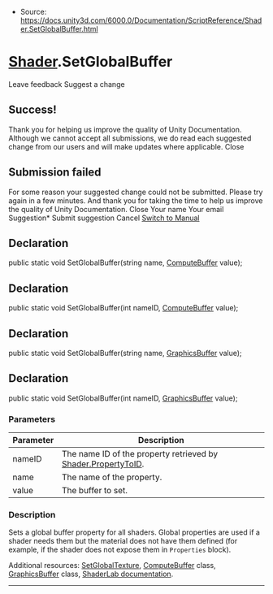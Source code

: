 * Source: https://docs.unity3d.com/6000.0/Documentation/ScriptReference/Shader.SetGlobalBuffer.html

#  [Shader](https://docs.unity3d.com/6000.0/Documentation/ScriptReference/Shader.html).SetGlobalBuffer
Leave feedback
Suggest a change
## Success!
Thank you for helping us improve the quality of Unity Documentation. Although we cannot accept all submissions, we do read each suggested change from our users and will make updates where applicable.
Close
## Submission failed
For some reason your suggested change could not be submitted. Please <a>try again</a> in a few minutes. And thank you for taking the time to help us improve the quality of Unity Documentation.
Close
Your name Your email Suggestion* Submit suggestion
Cancel
[Switch to Manual](https://docs.unity3d.com/6000.0/Documentation/Manual/class-Shader.html "Go to Shader Component in the Manual")
## Declaration
public static void SetGlobalBuffer(string name, [ComputeBuffer](https://docs.unity3d.com/6000.0/Documentation/ScriptReference/ComputeBuffer.html) value); 
## Declaration
public static void SetGlobalBuffer(int nameID, [ComputeBuffer](https://docs.unity3d.com/6000.0/Documentation/ScriptReference/ComputeBuffer.html) value); 
## Declaration
public static void SetGlobalBuffer(string name, [GraphicsBuffer](https://docs.unity3d.com/6000.0/Documentation/ScriptReference/GraphicsBuffer.html) value); 
## Declaration
public static void SetGlobalBuffer(int nameID, [GraphicsBuffer](https://docs.unity3d.com/6000.0/Documentation/ScriptReference/GraphicsBuffer.html) value); 
### Parameters
Parameter | Description  
---|---  
nameID | The name ID of the property retrieved by [Shader.PropertyToID](https://docs.unity3d.com/6000.0/Documentation/ScriptReference/Shader.PropertyToID.html).  
name | The name of the property.  
value | The buffer to set.  
### Description
Sets a global buffer property for all shaders.
Global properties are used if a shader needs them but the material does not have them defined (for example, if the shader does not expose them in `Properties` block).  
  
Additional resources: [SetGlobalTexture](https://docs.unity3d.com/6000.0/Documentation/ScriptReference/Shader.SetGlobalTexture.html), [ComputeBuffer](https://docs.unity3d.com/6000.0/Documentation/ScriptReference/ComputeBuffer.html) class, [GraphicsBuffer](https://docs.unity3d.com/6000.0/Documentation/ScriptReference/GraphicsBuffer.html) class, [ShaderLab documentation](https://docs.unity3d.com/6000.0/Documentation/Manual/Shaders.html).
* * *
